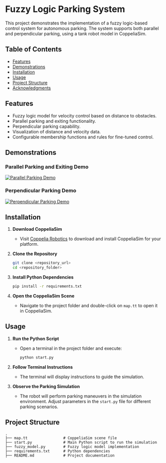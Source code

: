 # Fuzzy Logic Parking System

This project demonstrates the implementation of a fuzzy logic-based control system for autonomous parking. The system supports both parallel and perpendicular parking, using a tank robot model in CoppeliaSim.

## Table of Contents
- [Features](#features)
- [Demonstrations](#demonstrations)
- [Installation](#installation)
- [Usage](#usage)
- [Project Structure](#project-structure)
- [Acknowledgments](#acknowledgments)

## Features
- Fuzzy logic model for velocity control based on distance to obstacles.
- Parallel parking and exiting functionality.
- Perpendicular parking capability.
- Visualization of distance and velocity data.
- Configurable membership functions and rules for fine-tuned control.

## Demonstrations

### Parallel Parking and Exiting Demo
[![Parallel Parking Demo](https://github.com/user-attachments/assets/5e4e423c-e734-405c-abf5-b57d54f46a4c)](https://github.com/user-attachments/assets/5e4e423c-e734-405c-abf5-b57d54f46a4c)

### Perpendicular Parking Demo
[![Perpendicular Parking Demo](https://github.com/user-attachments/assets/2582ed66-9721-40a2-92f3-41ad776a1b4e)](https://github.com/user-attachments/assets/2582ed66-9721-40a2-92f3-41ad776a1b4e)

## Installation

1. **Download CoppeliaSim**
   - Visit [Coppelia Robotics](https://www.coppeliarobotics.com) to download and install CoppeliaSim for your platform.

2. **Clone the Repository**
   ```bash
   git clone <repository_url>
   cd <repository_folder>
   ```

3. **Install Python Dependencies**
   ```bash
   pip install -r requirements.txt
   ```

4. **Open the CoppeliaSim Scene**
   - Navigate to the project folder and double-click on `map.tt` to open it in CoppeliaSim.

## Usage

1. **Run the Python Script**
   - Open a terminal in the project folder and execute:
     ```bash
     python start.py
     ```

2. **Follow Terminal Instructions**
   - The terminal will display instructions to guide the simulation.

3. **Observe the Parking Simulation**
   - The robot will perform parking maneuvers in the simulation environment. Adjust parameters in the `start.py` file for different parking scenarios.

## Project Structure

```
.
├── map.tt                # CoppeliaSim scene file
├── start.py              # Main Python script to run the simulation
├── fuzzy_model.py        # Fuzzy logic model implementation
├── requirements.txt      # Python dependencies
├── README.md             # Project documentation


